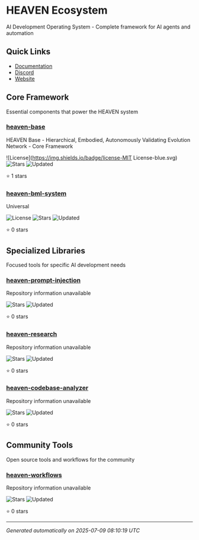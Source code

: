 # HEAVEN Ecosystem

AI Development Operating System - Complete framework for AI agents and automation

## Quick Links

- [Documentation](https://docs.heaven-ai.com)
- [Discord](https://discord.gg/heaven)
- [Website](https://heaven-ai.com)

## Core Framework

Essential components that power the HEAVEN system

### [heaven-base](https://github.com/sancovp/heaven-base)
HEAVEN Base - Hierarchical, Embodied, Autonomously Validating Evolution Network - Core Framework

![License](https://img.shields.io/badge/license-MIT License-blue.svg) ![Stars](https://img.shields.io/github/stars/sancovp/heaven-base.svg?style=social) ![Updated](https://img.shields.io/badge/updated-2025-07-09-lightgrey.svg)

⭐ 1 stars

### [heaven-bml-system](https://github.com/sancovp/heaven-bml-system)
Universal

![License](https://img.shields.io/badge/license-Other-blue.svg) ![Stars](https://img.shields.io/github/stars/sancovp/heaven-bml-system.svg?style=social) ![Updated](https://img.shields.io/badge/updated-2025-07-08-lightgrey.svg)

⭐ 0 stars

## Specialized Libraries

Focused tools for specific AI development needs

### [heaven-prompt-injection](https://github.com/sancovp/heaven-prompt-injection)
Repository information unavailable

![Stars](https://img.shields.io/github/stars/sancovp/heaven-prompt-injection.svg?style=social) ![Updated](https://img.shields.io/badge/updated-2025-07-09-lightgrey.svg)

⭐ 0 stars

### [heaven-research](https://github.com/sancovp/heaven-research)
Repository information unavailable

![Stars](https://img.shields.io/github/stars/sancovp/heaven-research.svg?style=social) ![Updated](https://img.shields.io/badge/updated-2025-07-09-lightgrey.svg)

⭐ 0 stars

### [heaven-codebase-analyzer](https://github.com/sancovp/heaven-codebase-analyzer)
Repository information unavailable

![Stars](https://img.shields.io/github/stars/sancovp/heaven-codebase-analyzer.svg?style=social) ![Updated](https://img.shields.io/badge/updated-2025-07-09-lightgrey.svg)

⭐ 0 stars

## Community Tools

Open source tools and workflows for the community

### [heaven-workflows](https://github.com/sancovp/heaven-workflows)
Repository information unavailable

![Stars](https://img.shields.io/github/stars/sancovp/heaven-workflows.svg?style=social) ![Updated](https://img.shields.io/badge/updated-2025-07-09-lightgrey.svg)

⭐ 0 stars

---

*Generated automatically on 2025-07-09 08:10:19 UTC*
